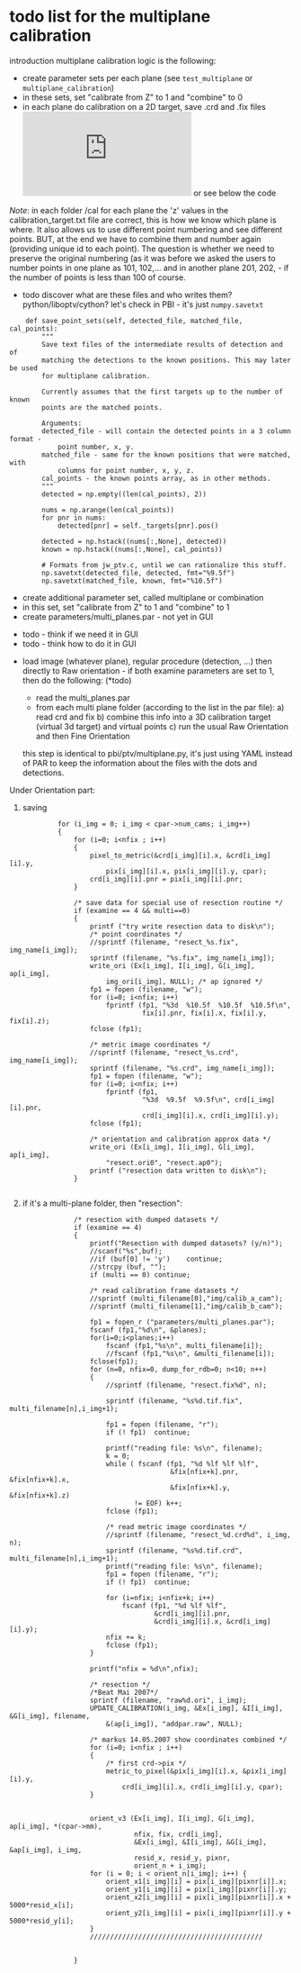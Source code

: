 # todo list for the multiplane calibration

introduction
multiplane calibration logic is the following: 
- create parameter sets per each plane (see `test_multiplane` or `multiplane_calibration`)
- in these sets, set "calibrate from Z" to 1 and "combine" to 0
- in each plane do calibration on a 2D target, save .crd and .fix files 
![](https://github.com/OpenPTV/openptv-python/blob/535c94676ab173b680b2b0f95a5bd9a44ae06fe7/src_c/jw_ptv.c#L752)
or see below the code 

*Note*: in each folder /cal for each plane the 'z' values in the calibration_target.txt file
are correct, this is how we know which plane is where. It also allows us to use different
point numbering and see different points. BUT, at the end we have to combine them and 
number again (providing unique id to each point). The question is whether we need to 
preserve the original numbering (as it was before we asked the users to number points in 
one plane as 101, 102,... and in another plane 201, 202, - if the number of points is less
than 100 of course. 


* todo discover what are these files and who writes them? python/liboptv/cython? 
let's check in PBI - it's just `numpy.savetxt`

```
    def save_point_sets(self, detected_file, matched_file, cal_points):
        """
        Save text files of the intermediate results of detection and of 
        matching the detections to the known positions. This may later be used
        for multiplane calibration.
        
        Currently assumes that the first targets up to the number of known 
        points are the matched points.
        
        Arguments:
        detected_file - will contain the detected points in a 3 column format -
            point number, x, y.
        matched_file - same for the known positions that were matched, with 
            columns for point number, x, y, z.
        cal_points - the known points array, as in other methods.
        """
        detected = np.empty((len(cal_points), 2))
       
        nums = np.arange(len(cal_points))
        for pnr in nums:
            detected[pnr] = self._targets[pnr].pos()
        
        detected = np.hstack((nums[:,None], detected))
        known = np.hstack((nums[:,None], cal_points))
        
        # Formats from jw_ptv.c, until we can rationalize this stuff.        
        np.savetxt(detected_file, detected, fmt="%9.5f")
        np.savetxt(matched_file, known, fmt="%10.5f")
 ```       




- create additional parameter set, called multiplane or combination
- in this set, set "calibrate from Z" to 1 and "combine" to 1
- create parameters/multi_planes.par - not yet in GUI 
* todo - think if we need it in GUI
* todo - think how to do it in GUI
- load image (whatever plane), regular procedure (detection, ...) then directly to 
Raw orientation - if both examine parameters are set to 1, then do the following: (*todo)

    - read the multi_planes.par
    - from each multi plane folder (according to the list in the par file): 
        a) read crd and fix
        b) combine this info into a 3D calibration target (virtual 3d target) and virtual points
        c) run the usual Raw Orientation and then Fine Orientation
        
    this step is identical to pbi/ptv/multiplane.py, it's just using YAML instead of PAR
    to keep the information about the files with the dots and detections. 
                
            
Under Orientation part: 


1. saving
```
            for (i_img = 0; i_img < cpar->num_cams; i_img++)
            {
                for (i=0; i<nfix ; i++)
                {
                    pixel_to_metric(&crd[i_img][i].x, &crd[i_img][i].y,
                        pix[i_img][i].x, pix[i_img][i].y, cpar);
                    crd[i_img][i].pnr = pix[i_img][i].pnr;
                }
                
                /* save data for special use of resection routine */
                if (examine == 4 && multi==0)
                {
                    printf ("try write resection data to disk\n");
                    /* point coordinates */
                    //sprintf (filename, "resect_%s.fix", img_name[i_img]);
                    sprintf (filename, "%s.fix", img_name[i_img]);
                    write_ori (Ex[i_img], I[i_img], G[i_img], ap[i_img],
                        img_ori[i_img], NULL); /* ap ignored */
                    fp1 = fopen (filename, "w");
                    for (i=0; i<nfix; i++)
                        fprintf (fp1, "%3d  %10.5f  %10.5f  %10.5f\n",
                                 fix[i].pnr, fix[i].x, fix[i].y, fix[i].z);
                    fclose (fp1);
                    
                    /* metric image coordinates */
                    //sprintf (filename, "resect_%s.crd", img_name[i_img]);
                    sprintf (filename, "%s.crd", img_name[i_img]);
                    fp1 = fopen (filename, "w");
                    for (i=0; i<nfix; i++)
                        fprintf (fp1,
                                 "%3d  %9.5f  %9.5f\n", crd[i_img][i].pnr,
                                 crd[i_img][i].x, crd[i_img][i].y);
                    fclose (fp1);
                    
                    /* orientation and calibration approx data */
                    write_ori (Ex[i_img], I[i_img], G[i_img], ap[i_img],
                        "resect.ori0", "resect.ap0");
                    printf ("resection data written to disk\n");
                }
                
 ```               
2. if it's a multi-plane folder, then "resection":

```
                /* resection with dumped datasets */
                if (examine == 4)
                {
                    printf("Resection with dumped datasets? (y/n)");
                    //scanf("%s",buf);
                    //if (buf[0] != 'y')	continue;
                    //strcpy (buf, "");
                    if (multi == 0)	continue;
                    
                    /* read calibration frame datasets */
                    //sprintf (multi_filename[0],"img/calib_a_cam");
                    //sprintf (multi_filename[1],"img/calib_b_cam");
                    
                    fp1 = fopen_r ("parameters/multi_planes.par");
                    fscanf (fp1,"%d\n", &planes);
                    for(i=0;i<planes;i++) 
                        fscanf (fp1,"%s\n", multi_filename[i]);
                        //fscanf (fp1,"%s\n", &multi_filename[i]);
                    fclose(fp1);
                    for (n=0, nfix=0, dump_for_rdb=0; n<10; n++)
                    {
                        //sprintf (filename, "resect.fix%d", n);
                        
                        sprintf (filename, "%s%d.tif.fix", multi_filename[n],i_img+1);
                        
                        fp1 = fopen (filename, "r");
                        if (! fp1)	continue;
                        
                        printf("reading file: %s\n", filename);
                        k = 0;
                        while ( fscanf (fp1, "%d %lf %lf %lf",
                                        &fix[nfix+k].pnr, &fix[nfix+k].x,
                                        &fix[nfix+k].y, &fix[nfix+k].z)
                               != EOF) k++;
                        fclose (fp1);
                                                
                        /* read metric image coordinates */
                        //sprintf (filename, "resect_%d.crd%d", i_img, n);
                        sprintf (filename, "%s%d.tif.crd", multi_filename[n],i_img+1);
                        printf("reading file: %s\n", filename);
                        fp1 = fopen (filename, "r");
                        if (! fp1)	continue;
                        
                        for (i=nfix; i<nfix+k; i++)
                            fscanf (fp1, "%d %lf %lf",
                                    &crd[i_img][i].pnr,
                                    &crd[i_img][i].x, &crd[i_img][i].y);
                        nfix += k;
                        fclose (fp1);
                    }
                    
                    printf("nfix = %d\n",nfix);
                    
                    /* resection */
                    /*Beat Mai 2007*/
                    sprintf (filename, "raw%d.ori", i_img);
                    UPDATE_CALIBRATION(i_img, &Ex[i_img], &I[i_img], &G[i_img], filename,
                        &(ap[i_img]), "addpar.raw", NULL);
                    
                    /* markus 14.05.2007 show coordinates combined */
                    for (i=0; i<nfix ; i++)			  
                    {
                        /* first crd->pix */
                        metric_to_pixel(&pix[i_img][i].x, &pix[i_img][i].y, 
                            crd[i_img][i].x, crd[i_img][i].y, cpar);
                    }
                    
                    
                    orient_v3 (Ex[i_img], I[i_img], G[i_img], ap[i_img], *(cpar->mm),
                               nfix, fix, crd[i_img],
                               &Ex[i_img], &I[i_img], &G[i_img], &ap[i_img], i_img,
                               resid_x, resid_y, pixnr,
                               orient_n + i_img);
                    for (i = 0; i < orient_n[i_img]; i++) {
                        orient_x1[i_img][i] = pix[i_img][pixnr[i]].x;
                        orient_y1[i_img][i] = pix[i_img][pixnr[i]].y;
                        orient_x2[i_img][i] = pix[i_img][pixnr[i]].x + 5000*resid_x[i];
                        orient_y2[i_img][i] = pix[i_img][pixnr[i]].y + 5000*resid_y[i];
                    }
                    ///////////////////////////////////////////
                    
                    
                }
```